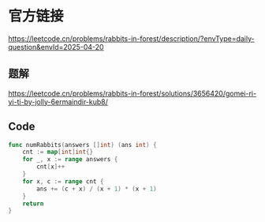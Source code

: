 # 官方链接
https://leetcode.cn/problems/rabbits-in-forest/description/?envType=daily-question&envId=2025-04-20

## 题解
https://leetcode.cn/problems/rabbits-in-forest/solutions/3656420/gomei-ri-yi-ti-by-jolly-6ermaindir-kub8/

## Code
```go
func numRabbits(answers []int) (ans int) {
    cnt := map[int]int{}
    for _, x := range answers {
        cnt[x]++
    }
    for x, c := range cnt {
        ans += (c + x) / (x + 1) * (x + 1)
    }
    return
}
```